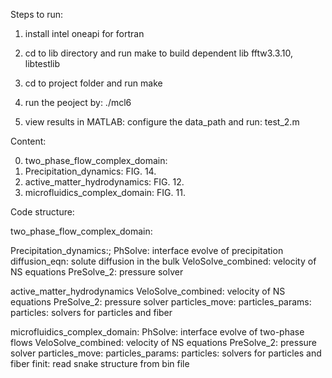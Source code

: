 Steps to run:

1. install intel oneapi for fortran 

2. cd to lib directory and run make to build dependent lib
   fftw3.3.10, libtestlib

3. cd to project folder and run make

4. run the peoject by:  ./mcl6

5. view results in MATLAB:  configure the data_path and run: test_2.m 



Content:

0. two_phase_flow_complex_domain:
1. Precipitation_dynamics: FIG. 14. 
2. active_matter_hydrodynamics: FIG. 12.
3. microfluidics_complex_domain: FIG. 11.


Code structure:

two_phase_flow_complex_domain:



Precipitation_dynamics:;
PhSolve: interface evolve of precipitation
diffusion_eqn: solute diffusion in the bulk
VeloSolve_combined: velocity of NS equations
PreSolve_2: pressure solver

active_matter_hydrodynamics
VeloSolve_combined: velocity of NS equations
PreSolve_2: pressure solver
particles_move: 
particles_params: 
particles: solvers for particles and fiber

microfluidics_complex_domain:
PhSolve: interface evolve of two-phase flows
VeloSolve_combined: velocity of NS equations
PreSolve_2: pressure solver
particles_move: 
particles_params: 
particles: solvers for particles and fiber
finit: read snake structure from bin file





